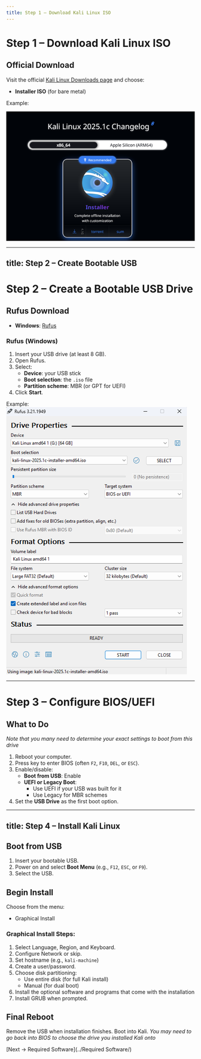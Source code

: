 ```yaml
---
title: Step 1 – Download Kali Linux ISO
---
```


# Step 1 – Download Kali Linux ISO

## Official Download

Visit the official [Kali Linux Downloads page](https://www.kali.org/get-kali/) and choose:

- **Installer ISO** (for bare metal)

Example:

![Image](images/1.png)

---
title: Step 2 – Create Bootable USB
---

# Step 2 – Create a Bootable USB Drive

## Rufus Download

- **Windows**: [Rufus](https://rufus.ie)

### Rufus (Windows)

1. Insert your USB drive (at least 8 GB).
2. Open Rufus.
3. Select:
   - **Device**: your USB stick
   - **Boot selection**: the `.iso` file
   - **Partition scheme**: MBR (or GPT for UEFI)
4. Click **Start**.

Example:
![Image](images/2.png)


---

# Step 3 – Configure BIOS/UEFI

## What to Do
*Note that you many need to determine your exact settings to boot from this drive*

1. Reboot your computer.
2. Press key to enter BIOS (often `F2`, `F10`, `DEL`, or `ESC`).
3. Enable/disable:
   - **Boot from USB**: Enable
   - **UEFI or Legacy Boot**:
     - Use UEFI if your USB was built for it
     - Use Legacy for MBR schemes
4. Set the **USB Drive** as the first boot option.


---
title: Step 4 – Install Kali Linux
---

## Boot from USB

1. Insert your bootable USB.
2. Power on and select **Boot Menu** (e.g., `F12`, `ESC`, or `F9`).
3. Select the USB.

## Begin Install

Choose from the menu:

- Graphical Install

### Graphical Install Steps:

1. Select Language, Region, and Keyboard.
2. Configure Network or skip.
3. Set hostname (e.g., `kali-machine`)
4. Create a user/password.
5. Choose disk partitioning:
   - Use entire disk (for full Kali install)
   - Manual (for dual boot)
6. Install the optional software and programs that come with the installation
7. Install GRUB when prompted.

## Final Reboot

Remove the USB when installation finishes. Boot into Kali. 
*You may need to go back into BIOS to choose the drive you installed Kali onto*

[Next -> Required Software](../Required Software/)